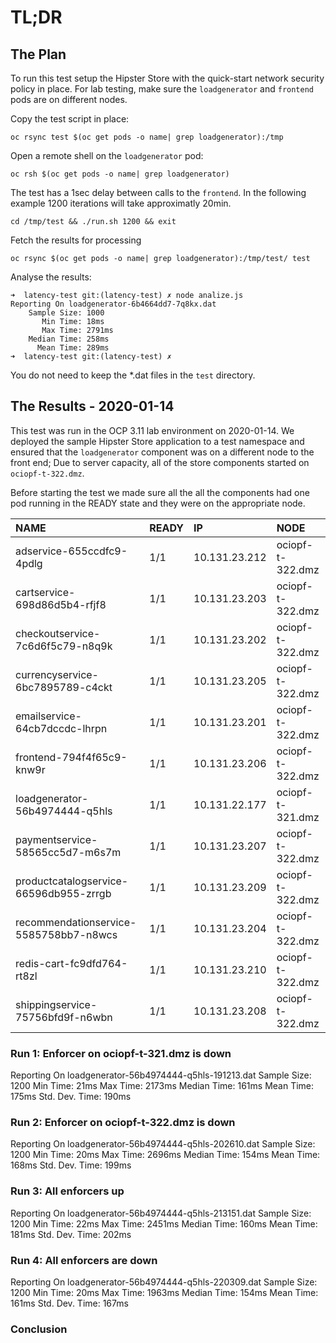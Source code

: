 # TL;DR

## The Plan

To run this test setup the Hipster Store with the quick-start network security policy in place. For lab testing, make sure the `loadgenerator` and `frontend` pods are on different nodes. 

Copy the test script in place:

```console
oc rsync test $(oc get pods -o name| grep loadgenerator):/tmp
```

Open a remote shell on the `loadgenerator` pod:

```console
oc rsh $(oc get pods -o name| grep loadgenerator)
```

The test has a 1sec delay between calls to the `frontend`. In the following example 1200 iterations will take approximatly 20min.

```console
cd /tmp/test && ./run.sh 1200 && exit
```

Fetch the results for processing
```console
oc rsync $(oc get pods -o name| grep loadgenerator):/tmp/test/ test
```

Analyse the results:

```
➜  latency-test git:(latency-test) ✗ node analize.js 
Reporting On loadgenerator-6b4664dd7-7q8kx.dat
    Sample Size: 1000
       Min Time: 18ms
       Max Time: 2791ms
    Median Time: 258ms
      Mean Time: 289ms
➜  latency-test git:(latency-test) ✗ 
```

You do not need to keep the *.dat files in the `test` directory.

## The Results - 2020-01-14

This test was run in the OCP 3.11 lab environment on 2020-01-14. We deployed the sample Hipster Store application to a test namespace and ensured that the `loadgenerator` component was on a different node to the front end; Due to server capacity, all of the store components started on `ociopf-t-322.dmz`.

Before starting the test we made sure all the all the components had one pod running in the READY state and they were on the appropriate node.

|NAME                                     |READY   |IP              |NODE            |
|:----------------------------------------|:-------|:---------------|:---------------|
|adservice-655ccdfc9-4pdlg                |1/1     |10.131.23.212   |ociopf-t-322.dmz|
|cartservice-698d86d5b4-rfjf8             |1/1     |10.131.23.203   |ociopf-t-322.dmz|
|checkoutservice-7c6d6f5c79-n8q9k         |1/1     |10.131.23.202   |ociopf-t-322.dmz|
|currencyservice-6bc7895789-c4ckt         |1/1     |10.131.23.205   |ociopf-t-322.dmz|
|emailservice-64cb7dccdc-lhrpn            |1/1     |10.131.23.201   |ociopf-t-322.dmz|
|frontend-794f4f65c9-knw9r                |1/1     |10.131.23.206   |ociopf-t-322.dmz|
|loadgenerator-56b4974444-q5hls           |1/1     |10.131.22.177   |ociopf-t-321.dmz|
|paymentservice-58565cc5d7-m6s7m          |1/1     |10.131.23.207   |ociopf-t-322.dmz|
|productcatalogservice-66596db955-zrrgb   |1/1     |10.131.23.209   |ociopf-t-322.dmz|
|recommendationservice-5585758bb7-n8wcs   |1/1     |10.131.23.204   |ociopf-t-322.dmz|
|redis-cart-fc9dfd764-rt8zl               |1/1     |10.131.23.210   |ociopf-t-322.dmz|
|shippingservice-75756bfd9f-n6wbn         |1/1     |10.131.23.208   |ociopf-t-322.dmz|

### Run 1: Enforcer on ociopf-t-321.dmz is down

Reporting On loadgenerator-56b4974444-q5hls-191213.dat
    Sample Size: 1200
       Min Time: 21ms
       Max Time: 2173ms
    Median Time: 161ms
      Mean Time: 175ms
 Std. Dev. Time: 190ms

### Run 2: Enforcer on ociopf-t-322.dmz is down

Reporting On loadgenerator-56b4974444-q5hls-202610.dat
    Sample Size: 1200
       Min Time: 20ms
       Max Time: 2696ms
    Median Time: 154ms
      Mean Time: 168ms
 Std. Dev. Time: 199ms

### Run 3: All enforcers up

Reporting On loadgenerator-56b4974444-q5hls-213151.dat
    Sample Size: 1200
       Min Time: 22ms
       Max Time: 2451ms
    Median Time: 160ms
      Mean Time: 181ms
 Std. Dev. Time: 202ms

### Run 4: All enforcers are down

Reporting On loadgenerator-56b4974444-q5hls-220309.dat
    Sample Size: 1200
       Min Time: 20ms
       Max Time: 1963ms
    Median Time: 154ms
      Mean Time: 161ms
 Std. Dev. Time: 167ms

### Conclusion

